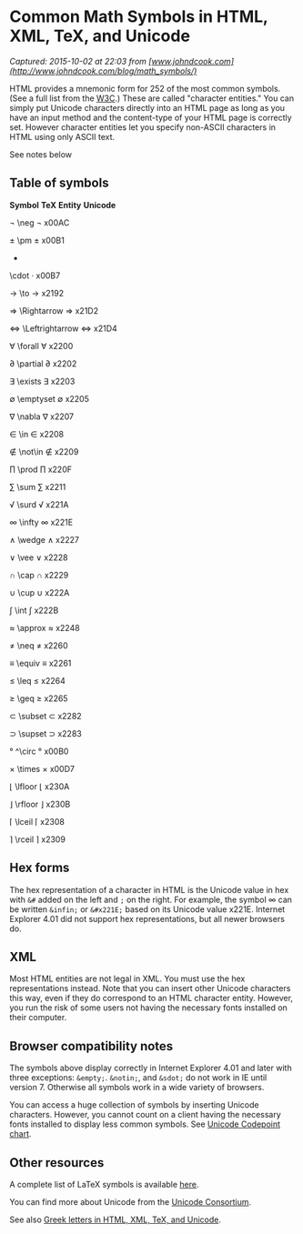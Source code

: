 # Common Math Symbols in HTML, XML, TeX, and Unicode

_Captured: 2015-10-02 at 22:03 from [www.johndcook.com](http://www.johndcook.com/blog/math_symbols/)_

HTML provides a mnemonic form for 252 of the most common symbols. (See a full list from the [W3C](http://www.w3.org/TR/html4/sgml/entities.html).) These are called "character entities." You can simply put Unicode characters directly into an HTML page as long as you have an input method and the content-type of your HTML page is correctly set. However character entities let you specify non-ASCII characters in HTML using only ASCII text.

See notes below

## Table of symbols

**Symbol** **TeX** **Entity** **Unicode**

¬
\neg
&not;
x00AC

±
\pm
&plusmn;
x00B1

*
\cdot
&middot;
x00B7

->
\to
&rarr;
x2192

⇒
\Rightarrow
&rArr;
x21D2

⇔
\Leftrightarrow
&hArr;
x21D4

∀
\forall
&forall;
x2200

∂
\partial
&part;
x2202

∃
\exists
&exist;
x2203

∅
\emptyset
&empty;
x2205

∇
\nabla
&nabla;
x2207

∈
\in
&isin;
x2208

∉
\not\in
&notin;
x2209

∏
\prod
&prod;
x220F

∑
\sum
&sum;
x2211

√
\surd
&radic;
x221A

∞
\infty
&infin;
x221E

∧
\wedge
&and;
x2227

∨
\vee
&or;
x2228

∩
\cap
&cap;
x2229

∪
\cup
&cup;
x222A

∫
\int
&int;
x222B

≈
\approx
&asymp;
x2248

≠
\neq
&ne;
x2260

≡
\equiv
&equiv;
x2261

≤
\leq
&le;
x2264

≥
\geq
&ge;
x2265

⊂
\subset
&sub;
x2282

⊃
\supset
&sup;
x2283

°
^\circ
&deg;
x00B0

×
\times
&times;
x00D7

⌊
\lfloor
&lfloor;
x230A

⌋
\rfloor
&rfloor;
x230B

⌈
\lceil
&lceil;
x2308

⌉
\rceil
&rceil;
x2309

## Hex forms

The hex representation of a character in HTML is the Unicode value in hex with `&#` added on the left and `;` on the right. For example, the symbol ∞ can be written `&infin;` or `&#x221E;` based on its Unicode value x221E. Internet Explorer 4.01 did not support hex representations, but all newer browsers do.

## XML

Most HTML entities are not legal in XML. You must use the hex representations instead. Note that you can insert other Unicode characters this way, even if they do correspond to an HTML character entity. However, you run the risk of some users not having the necessary fonts installed on their computer.

## Browser compatibility notes

The symbols above display correctly in Internet Explorer 4.01 and later with three exceptions: `&empty;`. `&notin;`, and `&sdot;` do not work in IE until version 7. Otherwise all symbols work in a wide variety of browsers.

You can access a huge collection of symbols by inserting Unicode characters. However, you cannot count on a client having the necessary fonts installed to display less common symbols. See [Unicode Codepoint chart](http://inamidst.com/stuff/unidata/).

## Other resources

A complete list of LaTeX symbols is available [ here](http://web.archive.org/web/20150409230511/http://www.tex.ac.uk/tex-archive/info/symbols/comprehensive/symbols-a4.pdf).

You can find more about Unicode from the [Unicode Consortium](http://www.unicode.org/).

See also [Greek letters in HTML, XML, TeX, and Unicode](http://www.johndcook.com/blog/greek_letters/).
